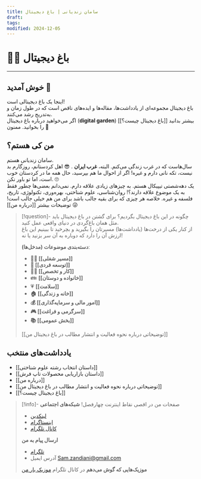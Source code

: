 ```yaml
---
title: سامان زندیانی | باغ دیجیتال
draft: 
tags: 
modified: 2024-12-05
---
```

# 👨‍🌾 باغ دیجیتال
---
## خوش آمدید 👋
اینجا یک باغ دیجیتالی است!  
باغ دیجیتال مجموعه‌ای از یادداشت‌ها، مقاله‌ها و ایده‌های ناقص است که در طول زمان و به‌تدریج رشد می‌کنند.  
اگر می‌خواهید درباره باغ دیجیتال (**digital garden**) بیشتر بدانید [[باغ دیجیتال چیست؟]] را بخوانید. ممنون 🙏
## من کی هستم؟
سامان زندیانی هستم.  
سال‌هاست که در غرب زندگی می‌کنم. البته، **غرب ایران** . 😎
اهل کردستانم، روزگارم بد نیست، تکه نانی دارم و غیره!
اگر از احوال ما هم بپرسید، حال همه ما در کردستان خوب است، اما تو باور نکن. 🙄  
یک دهه‌شصتی تیپیکال هستم. به چیزهای زیادی علاقه دارم. نمی‌دانم بعضی‌ها چطور فقط به یک موضوع علاقه دارند؟! روان‌شناسی، علوم شناختی، بهره‌وری، تکنولوژی، تاریخ، فلسفه و غیره. خلاصه هر چیزی که برای بقیه جالب باشد برای من هم خیلی جالب است! 😜 توضیحات بیشتر [[درباره من]] 
> [!question]- چگونه در این باغ دیجیتال بگردیم؟
> برای گشتن در باغ دیجیتال باید مثل همان باغ‌گردی در دنیای واقعی عمل کنید.  
> از کنار یکی از درخت‌ها (یادداشت‌ها) مسیرتان را بگیرید و بچرخید تا ببینیم این باغ ارزش آن را دارد که دوباره به آن سر بزنید یا نه!
> 
> **دسته‌بندی موضوعات (مدخل‌ها)**:
> - **👨‍💼 [[مسیر شغلی]]**
> - **🌱 [[توسعه فردی]]**
> - **👨‍💻 [[کار و تخصص]]**
> - 👪 **[[خانواده و دوستان]]**
> - 💗 **[[سلامت]]**
> - **🏠 [[خانه و زندگی]]**
> - **💰 [[امور مالی و سرمایه‌گذاری]]**
> - **🎮 [[سرگرمی و فراغت]]**
> - **📚 [[بخش عمومی]]**
> 
> [[توضیحاتی درباره نحوه فعالیت و انتشار مطالب در باغ دیجیتال من]]
## یادداشت‌های منتخب
- [[داستان انتخاب رشته علوم شناختی]]
- [[داستان بازاریابی محصولات تاپ فرش]]
- [[درباره من]]
-  [[توضیحاتی درباره نحوه فعالیت و انتشار مطالب در باغ دیجیتال من]]
- [[باغ دیجیتال چیست؟]]

> [!info]- صفحات من در اقصی نقاط اینترنت چهارفصل!
> **شبکه‌های اجتماعی**
> - [لینکدین](https://www.linkedin.com/in/samanzandiani/)
> - [اینستاگرام](<(https://www.instagram.com/saman.zandiani/?igsh=MXgxb2ZjMjBucWljNg%3D%3D>)
> - [کانال تلگرام](https://t.me/zandiani)
>
>**ارسال پیام به من**
> - [تلگرام](https://t.me/zandiani)
> - آدرس ایمیل Sam.zandiani@gmail.com
>
> **موزیک‌هایی که گوش می‌دهم** در کانال تلگرام [موزیک بار من](https://t.me/samanz_musicbar)
 